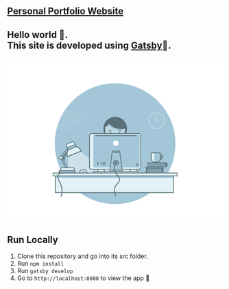 [**Personal Portfolio Website**](https://github.com/bhimeshchauhan/react-personal-portfolio)
-
Hello world 👋. <br/>
This site is developed using [**Gatsby**](https://www.gatsbyjs.org/)🚀.<br/>
-
![Preview Me](src/assets/images/coding_me.gif)


**Run Locally**
-
 1.  Clone this repository and go into its src folder.
 2.  Run  `npm install`
 3.  Run  `gatsby develop`
 4.  Go to  `http://localhost:8000`  to view the app 🚀
